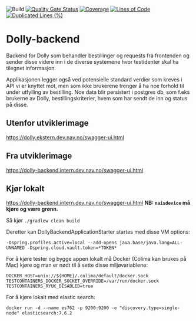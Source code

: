 ![Build](https://github.com/navikt/dolly-backend/workflows/Build/badge.svg)
[![Quality Gate Status](https://sonarcloud.io/api/project_badges/measure?project=navikt_dolly-backend&metric=alert_status)](https://sonarcloud.io/dashboard?id=navikt_dolly-backend)
[![Coverage](https://sonarcloud.io/api/project_badges/measure?project=navikt_dolly-backend&metric=coverage)](https://sonarcloud.io/dashboard?id=navikt_dolly-backend)
[![Lines of Code](https://sonarcloud.io/api/project_badges/measure?project=navikt_dolly-backend&metric=ncloc)](https://sonarcloud.io/dashboard?id=navikt_dolly-backend)
[![Duplicated Lines (%)](https://sonarcloud.io/api/project_badges/measure?project=navikt_dolly-backend&metric=duplicated_lines_density)](https://sonarcloud.io/dashboard?id=navikt_dolly-backend)

# Dolly-backend

Backend for Dolly som behandler bestillinger og requests fra frontenden og sender disse videre inn i de diverse
systemene hvor testidenter skal ha tilegnet informasjon.

Applikasjonen legger også ved potensielle standard verdier som kreves i API vi er knyttet mot, men som ikke brukerene
trenger å ha noe forhold til under utfylling av bestilling. Noe data blir persistert i postgres db, som f.eks brukerne
av Dolly, bestillingskriterier, hvem som har sendt de inn og status på disse.

## Utenfor utviklerimage

https://dolly.ekstern.dev.nav.no/swagger-ui.html

## Fra utviklerimage

https://dolly-backend.intern.dev.nav.no/swagger-ui.html

## Kjør lokalt

https://dolly-backend.intern.dev.nav.no/swagger-ui.html
**NB: `naisdevice` må kjøre og være grønn.**

Så kjør `./gradlew clean build`

Deretter kan DollyBackendApplicationStarter startes med disse VM options:

`-Dspring.profiles.active=local --add-opens java.base/java.lang=ALL-UNNAMED -Dspring.cloud.vault.token=*TOKEN*`

For å kjøre tester og bygge appen lokalt må Docker (Colima kan brukes på Mac) kjøre og man er nødt til å sette disse
miljøvariablene:

```
DOCKER_HOST=unix://${HOME}/.colima/default/docker.sock
TESTCONTAINERS_DOCKER_SOCKET_OVERRIDE=/var/run/docker.sock
TESTCONTAINERS_RYUK_DISABLED=true
```

For å kjøre lokalt med elastic search:

```
docker run -d --name es762 -p 9200:9200 -e "discovery.type=single-node" elasticsearch:7.6.2 
```